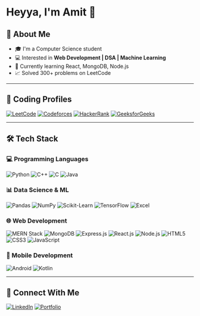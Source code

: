 

# Heyya, I'm Amit 👋

## 🚀 About Me
- 🎓 I'm a Computer Science student  
- 💻 Interested in **Web Development | DSA | Machine Learning**  
- 🌱 Currently learning React, MongoDB, Node.js  
- 📈 Solved 300+ problems on LeetCode  

---

## 🧠 Coding Profiles

[![LeetCode](https://img.shields.io/badge/-LeetCode-FFA116?style=for-the-badge&logo=LeetCode&logoColor=white)](https://leetcode.com/u/Amit_gond/)
[![Codeforces](https://img.shields.io/badge/Codeforces-445f9d?style=for-the-badge&logo=Codeforces&logoColor=white)](https://codeforces.com/profile/YOUR_ID)
[![HackerRank](https://img.shields.io/badge/-HackerRank-2EC866?style=for-the-badge&logo=HackerRank&logoColor=white)](https://www.hackerrank.com/profile/amitgond410)
[![GeeksforGeeks](https://img.shields.io/badge/-GeeksforGeeks-0F9D58?style=for-the-badge&logo=geeksforgeeks&logoColor=white)](https://www.geeksforgeeks.org/user/amitgo4scv/?_gl=1*10db8em*_up*MQ..*_gs*MQ..&gclid=CjwKCAjwi4PHBhA-EiwAnjTHuSNQ2RgWadUph5VyOtSS90NZCpLDSa8av8qDkIKB4nSIEDKFZUZnuRoCuQoQAvD_BwE&gbraid=0AAAAAC9yBkCGhl7mZhqsTVyXPtzS_aglI)


---

## 🛠 Tech Stack

### 💻 Programming Languages
![Python](https://img.shields.io/badge/Python-3776AB?style=for-the-badge&logo=python&logoColor=white)
![C++](https://img.shields.io/badge/C++-00599C?style=for-the-badge&logo=c%2B%2B&logoColor=white)
![C](https://img.shields.io/badge/C-00599C?style=for-the-badge&logo=c&logoColor=white)
![Java](https://img.shields.io/badge/Java-007396?style=for-the-badge&logo=java&logoColor=white)

### 📊 Data Science & ML
![Pandas](https://img.shields.io/badge/Pandas-150458?style=for-the-badge&logo=pandas&logoColor=white)
![NumPy](https://img.shields.io/badge/Numpy-013243?style=for-the-badge&logo=numpy&logoColor=white)
![Scikit-Learn](https://img.shields.io/badge/Scikit--Learn-F7931E?style=for-the-badge&logo=scikitlearn&logoColor=white)
![TensorFlow](https://img.shields.io/badge/TensorFlow-FF6F00?style=for-the-badge&logo=tensorflow&logoColor=white)
![Excel](https://img.shields.io/badge/Excel-217346?style=for-the-badge&logo=microsoftexcel&logoColor=white)

### 🌐 Web Development
![MERN Stack](https://img.shields.io/badge/MERN-20232A?style=for-the-badge&logo=react&logoColor=61DAFB)
![MongoDB](https://img.shields.io/badge/MongoDB-4EA94B?style=for-the-badge&logo=mongodb&logoColor=white)
![Express.js](https://img.shields.io/badge/Express.js-000000?style=for-the-badge&logo=express&logoColor=white)
![React.js](https://img.shields.io/badge/React.js-20232A?style=for-the-badge&logo=react&logoColor=61DAFB)
![Node.js](https://img.shields.io/badge/Node.js-339933?style=for-the-badge&logo=node.js&logoColor=white)
![HTML5](https://img.shields.io/badge/HTML5-E34F26?style=for-the-badge&logo=html5&logoColor=white)
![CSS3](https://img.shields.io/badge/CSS3-1572B6?style=for-the-badge&logo=css3&logoColor=white)
![JavaScript](https://img.shields.io/badge/JavaScript-F7DF1E?style=for-the-badge&logo=javascript&logoColor=black)

### 📱 Mobile Development
![Android](https://img.shields.io/badge/Android-3DDC84?style=for-the-badge&logo=android&logoColor=white)
![Kotlin](https://img.shields.io/badge/Kotlin-7F52FF?style=for-the-badge&logo=kotlin&logoColor=white)



---

## 🔗 Connect With Me
[![LinkedIn](https://img.shields.io/badge/LinkedIn-0A66C2?style=flat&logo=linkedin&logoColor=white)](https://www.linkedin.com/in/amit-gond-1a631b277?utm_source=share&utm_campaign=share_via&utm_content=profile&utm_medium=ios_app)
[![Portfolio](https://img.shields.io/badge/Portfolio-000?style=flat&logo=firefox&logoColor=white)](https://amitgond1.github.io/resume/)

